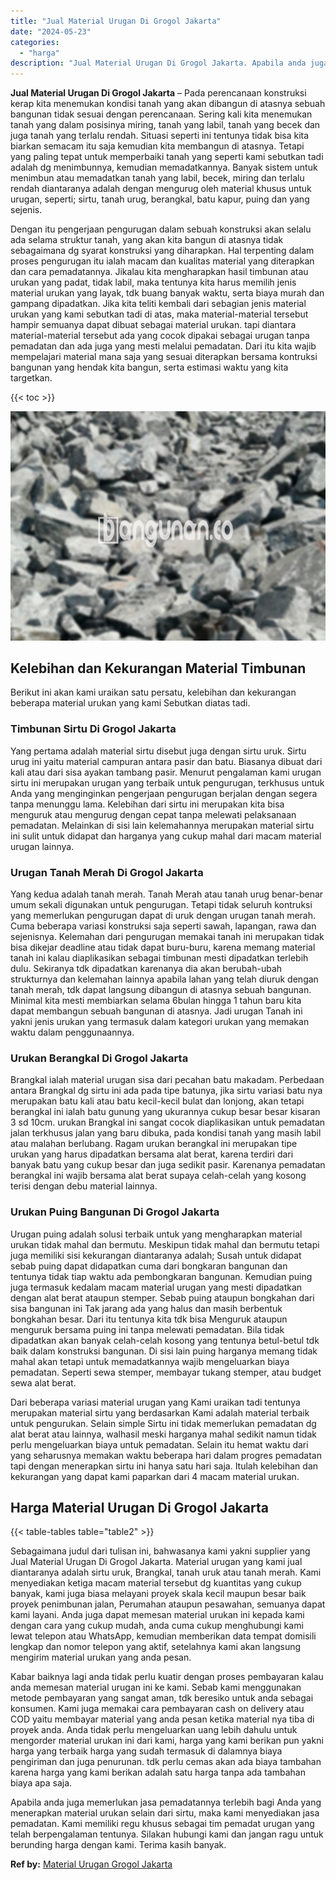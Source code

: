 ```yaml
---
title: "Jual Material Urugan Di Grogol Jakarta"
date: "2024-05-23"
categories: 
  - "harga"
description: "Jual Material Urugan Di Grogol Jakarta. Apabila anda juga memerlukan jasa pemadatannya terlebih bagi Anda yang menerapkan material urukan selain dari sirtu,..."
---
```


**Jual Material Urugan Di Grogol Jakarta** – Pada perencanaan konstruksi kerap kita menemukan kondisi tanah yang akan dibangun di atasnya sebuah bangunan tidak sesuai dengan perencanaan. Sering kali kita menemukan tanah yang dalam posisinya miring, tanah yang labil, tanah yang becek dan juga tanah yang terlalu rendah. Situasi seperti ini tentunya tidak bisa kita biarkan semacam itu saja kemudian kita membangun di atasnya. Tetapi yang paling tepat untuk memperbaiki tanah yang seperti kami sebutkan tadi adalah dg menimbunnya, kemudian memadatkannya. Banyak sistem untuk menimbun atau memadatkan tanah yang labil, becek, miring dan terlalu rendah diantaranya adalah dengan mengurug oleh material khusus untuk urugan, seperti; sirtu, tanah urug, berangkal, batu kapur, puing dan yang sejenis.

Dengan itu pengerjaan pengurugan dalam sebuah konstruksi akan selalu ada selama struktur tanah, yang akan kita bangun di atasnya tidak sebagaimana dg syarat konstruksi yang diharapkan. Hal terpenting dalam proses pengurugan itu ialah macam dan kualitas material yang diterapkan dan cara pemadatannya. Jikalau kita mengharapkan hasil timbunan atau urukan yang padat, tidak labil, maka tentunya kita harus memilih jenis material urukan yang layak, tdk buang banyak waktu, serta biaya murah dan gampang dipadatkan. Jika kita teliti kembali dari sebagian jenis material urukan yang kami sebutkan tadi di atas, maka material-material tersebut hampir semuanya dapat dibuat sebagai material urukan. tapi diantara material-material tersebut ada yang cocok dipakai sebagai urugan tanpa pemadatan dan ada juga yang mesti melalui pemadatan. Dari itu kita wajib mempelajari material mana saja yang sesuai diterapkan bersama kontruksi bangunan yang hendak kita bangun, serta estimasi waktu yang kita targetkan.

{{< toc >}}

![Jual Material Urugan Di Grogol Jakarta](/images/jual-urugan-18.png)

## Kelebihan dan Kekurangan Material Timbunan

Berikut ini akan kami uraikan satu persatu, kelebihan dan kekurangan beberapa material urukan yang kami Sebutkan diatas tadi.

### Timbunan Sirtu Di Grogol Jakarta

Yang pertama adalah material sirtu disebut juga dengan sirtu uruk. Sirtu urug ini yaitu material campuran antara pasir dan batu. Biasanya dibuat dari kali atau dari sisa ayakan tambang pasir. Menurut pengalaman kami urugan sirtu ini merupakan urugan yang terbaik untuk pengurugan, terkhusus untuk Anda yang menginginkan pengerjaan pengurugan berjalan dengan segera tanpa menunggu lama. Kelebihan dari sirtu ini merupakan kita bisa menguruk atau mengurug dengan cepat tanpa melewati pelaksanaan pemadatan. Melainkan di sisi lain kelemahannya merupakan material sirtu ini sulit untuk didapat dan harganya yang cukup mahal dari macam material urugan lainnya.

### Urugan Tanah Merah Di Grogol Jakarta

Yang kedua adalah tanah merah. Tanah Merah atau tanah urug benar-benar umum sekali digunakan untuk pengurugan. Tetapi tidak seluruh kontruksi yang memerlukan pengurugan dapat di uruk dengan urugan tanah merah. Cuma beberapa variasi konstruksi saja seperti sawah, lapangan, rawa dan sejenisnya. Kelemahan dari pengurugan memakai tanah ini merupakan tidak bisa dikejar deadline atau tidak dapat buru-buru, karena memang material tanah ini kalau diaplikasikan sebagai timbunan mesti dipadatkan terlebih dulu. Sekiranya tdk dipadatkan karenanya dia akan berubah-ubah strukturnya dan kelemahan lainnya apabila lahan yang telah diuruk dengan tanah merah, tdk dapat langsung dibangun di atasnya sebuah bangunan. Minimal kita mesti membiarkan selama 6bulan hingga 1 tahun baru kita dapat membangun sebuah bangunan di atasnya. Jadi urugan Tanah ini yakni jenis urukan yang termasuk dalam kategori urukan yang memakan waktu dalam penggunaannya.

### Urukan Berangkal Di Grogol Jakarta

Brangkal ialah material urugan sisa dari pecahan batu makadam. Perbedaan antara Brangkal dg sirtu ini ada pada tipe batunya, jika sirtu variasi batu nya merupakan batu kali atau batu kecil-kecil bulat dan lonjong, akan tetapi berangkal ini ialah batu gunung yang ukurannya cukup besar besar kisaran 3 sd 10cm. urukan Brangkal ini sangat cocok diaplikasikan untuk pemadatan jalan terkhusus jalan yang baru dibuka, pada kondisi tanah yang masih labil atau malahan berlubang. Ragam urukan berangkal ini merupakan tipe urukan yang harus dipadatkan bersama alat berat, karena terdiri dari banyak batu yang cukup besar dan juga sedikit pasir. Karenanya pemadatan berangkal ini wajib bersama alat berat supaya celah-celah yang kosong terisi dengan debu material lainnya.

### Urukan Puing Bangunan Di Grogol Jakarta

Urugan puing adalah solusi terbaik untuk yang mengharapkan material urukan tidak mahal dan bermutu. Meskipun tidak mahal dan bermutu tetapi juga memiliki sisi kekurangan diantaranya adalah; Susah untuk didapat sebab puing dapat didapatkan cuma dari bongkaran bangunan dan tentunya tidak tiap waktu ada pembongkaran bangunan. Kemudian puing juga termasuk kedalam macam material urugan yang mesti dipadatkan dengan alat berat ataupun stemper. Sebab puing ataupun bongkahan dari sisa bangunan ini Tak jarang ada yang halus dan masih berbentuk bongkahan besar. Dari itu tentunya kita tdk bisa Menguruk ataupun menguruk bersama puing ini tanpa melewati pemadatan. Bila tidak dipadatkan akan banyak celah-celah kosong yang tentunya betul-betul tdk baik dalam konstruksi bangunan. Di sisi lain puing harganya memang tidak mahal akan tetapi untuk memadatkannya wajib mengeluarkan biaya pemadatan. Seperti sewa stemper, membayar tukang stemper, atau budget sewa alat berat.

Dari beberapa variasi material urugan yang Kami uraikan tadi tentunya merupakan material sirtu yang berdasarkan Kami adalah material terbaik untuk pengurukan. Selain simple Sirtu ini tidak memerlukan pemadatan dg alat berat atau lainnya, walhasil meski harganya mahal sedikit namun tidak perlu mengeluarkan biaya untuk pemadatan. Selain itu hemat waktu dari yang seharusnya memakan waktu beberapa hari dalam progres pemadatan tapi dengan menerapkan sirtu ini hanya satu hari saja. Itulah kelebihan dan kekurangan yang dapat kami paparkan dari 4 macam material urukan.

## Harga Material Urugan Di Grogol Jakarta

{{< table-tables table="table2" >}}

Sebagaimana judul dari tulisan ini, bahwasanya kami yakni supplier yang Jual Material Urugan Di Grogol Jakarta. Material urugan yang kami jual diantaranya adalah sirtu uruk, Brangkal, tanah uruk atau tanah merah. Kami menyediakan ketiga macam material tersebut dg kuantitas yang cukup banyak, kami juga biasa melayani proyek skala kecil maupun besar baik proyek penimbunan jalan, Perumahan ataupun pesawahan, semuanya dapat kami layani. Anda juga dapat memesan material urukan ini kepada kami dengan cara yang cukup mudah, anda cuma cukup menghubungi kami lewat telepon atau WhatsApp, kemudian memberikan data tempat domisili lengkap dan nomor telepon yang aktif, setelahnya kami akan langsung mengirim material urukan yang anda pesan.

Kabar baiknya lagi anda tidak perlu kuatir dengan proses pembayaran kalau anda memesan material urugan ini ke kami. Sebab kami menggunakan metode pembayaran yang sangat aman, tdk beresiko untuk anda sebagai konsumen. Kami juga memakai cara pembayaran cash on delivery atau COD yaitu membayar material yang anda pesan ketika material nya tiba di proyek anda. Anda tidak perlu mengeluarkan uang lebih dahulu untuk mengorder material urukan ini dari kami, harga yang kami berikan pun yakni harga yang terbaik harga yang sudah termasuk di dalamnya biaya pengiriman dan juga penurunan. tdk perlu cemas akan ada biaya tambahan karena harga yang kami berikan adalah satu harga tanpa ada tambahan biaya apa saja.

Apabila anda juga memerlukan jasa pemadatannya terlebih bagi Anda yang menerapkan material urukan selain dari sirtu, maka kami menyediakan jasa pemadatan. Kami memiliki regu khusus sebagai tim pemadat urugan yang telah berpengalaman tentunya. Silakan hubungi kami dan jangan ragu untuk berunding harga dengan kami. Terima kasih banyak.

**Ref by:** [Material Urugan Grogol Jakarta](https://id.wikipedia.org/wiki/Material)
